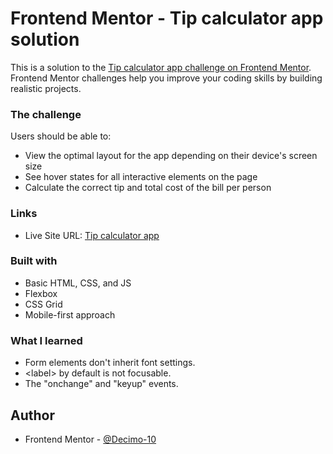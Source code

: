 # Frontend Mentor - Tip calculator app solution

This is a solution to the [Tip calculator app challenge on Frontend Mentor](https://www.frontendmentor.io/challenges/tip-calculator-app-ugJNGbJUX). Frontend Mentor challenges help you improve your coding skills by building realistic projects.


### The challenge

Users should be able to:

- View the optimal layout for the app depending on their device's screen size
- See hover states for all interactive elements on the page
- Calculate the correct tip and total cost of the bill per person


### Links

- Live Site URL: [Tip calculator app](https://decimo-10.github.io/5.-Tip-calculator-app-junior-/)

### Built with

- Basic HTML, CSS, and JS
- Flexbox
- CSS Grid
- Mobile-first approach

### What I learned

- Form elements don't inherit font settings.
- \<label\> by default is not focusable.
- The "onchange" and "keyup" events.


## Author

- Frontend Mentor - [@Decimo-10](https://www.frontendmentor.io/profile/Decimo-10)
